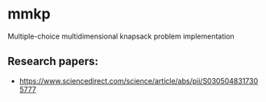 # mmkp
Multiple-choice multidimensional knapsack problem implementation


## Research papers:
- https://www.sciencedirect.com/science/article/abs/pii/S0305048317305777